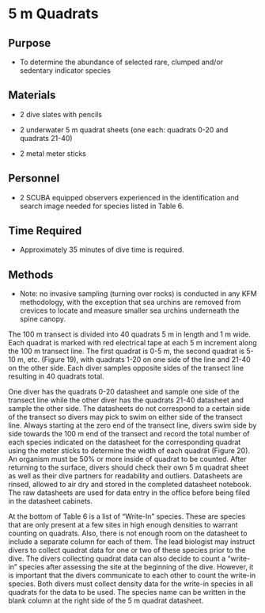 
# 5 m Quadrats

## Purpose

+ To determine the abundance of selected rare, clumped and/or sedentary indicator species

## Materials

+ 2 dive slates with pencils

+ 2 underwater 5 m quadrat sheets (one each: quadrats 0-20 and quadrats 21-40)

+ 2 metal meter sticks

## Personnel

+ 2 SCUBA equipped observers experienced in the identification and search image needed for species listed in Table 6.

## Time Required

+ Approximately 35 minutes of dive time is required.

## Methods

+ Note: no invasive sampling (turning over rocks) is conducted in any KFM methodology, with the exception that sea urchins are removed from crevices to locate and measure smaller sea urchins underneath the spine canopy.  

The 100 m transect is divided into 40 quadrats 5 m in length and 1 m wide. Each quadrat is marked with red electrical tape at each 5 m increment along the 100 m transect line. The first quadrat is 0-5 m, the second quadrat is 5-10 m, etc. (Figure 19), with quadrats 1-20 on one side of the line and 21-40 on the other side.  Each diver samples opposite sides of the transect line resulting in 40 quadrats total.

One diver has the quadrats 0-20 datasheet and sample one side of the transect line while the other diver has the quadrats 21-40 datasheet and sample the other side. The datasheets do not correspond to a certain side of the transect so divers may pick to swim on either side of the transect line. Always starting at the zero end of the transect line, divers swim side by side towards the 100 m end of the transect and record the total number of each species indicated on the datasheet for the corresponding quadrat using the meter sticks to determine the width of each quadrat (Figure 20). An organism must be 50% or more inside of quadrat to be counted. After returning to the surface, divers should check their own 5 m quadrat sheet as well as their dive partners for readability and outliers. Datasheets are rinsed, allowed to air dry and stored in the completed datasheet notebook. The raw datasheets are used for data entry in the office before being filed in the datasheet cabinets.
 
At the bottom of Table 6 is a list of “Write-In” species. These are species that are only present at a few sites in high enough densities to warrant counting on quadrats. Also, there is not enough room on the datasheet to include a separate column for each of them. The lead biologist may instruct divers to collect quadrat data for one or two of these species prior to the dive. The divers collecting quadrat data can also decide to count a “write-in” species after assessing the site at the beginning of the dive. However, it is important that the divers communicate to each other to count the write-in species. Both divers must collect density data for the write-in species in all quadrats for the data to be used. The species name can be written in the blank column at the right side of the 5 m quadrat datasheet.


